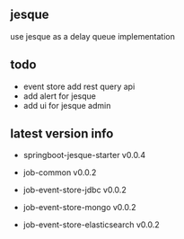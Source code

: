 ## jesque
use jesque as a delay queue implementation

## todo
- event store add rest query api
- add alert for jesque
- add ui for jesque admin

## latest version info
- springboot-jesque-starter
v0.0.4

- job-common
v0.0.2

- job-event-store-jdbc
v0.0.2

- job-event-store-mongo
v0.0.2

- job-event-store-elasticsearch
v0.0.2
